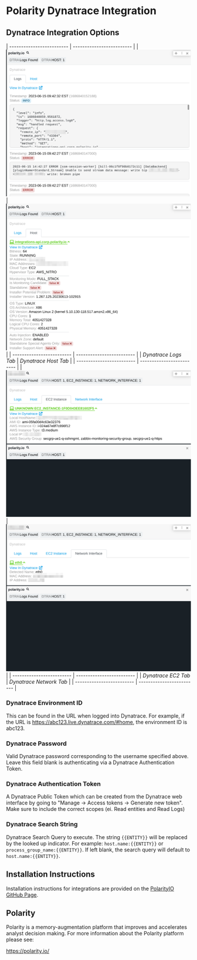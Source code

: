 # Polarity Dynatrace Integration

## Dynatrace Integration Options

| ------------------------- | ------------------------- |
| ![](images/example-1.png) | ![](images/example-2.png) |
| ------------------------- | ------------------------- |
| _Dynatrace Logs Tab_ | _Dynatrace Host Tab_ |
| ------------------------- | ------------------------- |
| ![](images/example-3.png) | ![](images/example-4.png) |
| ------------------------- | ------------------------- |
| _Dynatrace EC2 Tab_ | _Dynatrace Network Tab_ |
| ------------------------- | ------------------------- |

### Dynatrace Environment ID

This can be found in the URL when logged into Dynatrace. For example, if the URL is https://abc123.live.dynatrace.com/#home, the environment ID is abc123.

### Dynatrace Password

Valid Dynatrace password corresponding to the username specified above. Leave this field blank is authenticating via a Dynatrace Authentication Token.

### Dynatrace Authentication Token

A Dynatrace Public Token which can be created from the Dynatrace web interface by going to "Manage -> Access tokens -> Generate new token". Make sure to include the correct scopes (ei. Read entities and Read Logs)

### Dynatrace Search String

Dynatrace Search Query to execute. The string `{{ENTITY}}` will be replaced by the looked up indicator. For example: `host.name:{{ENTITY}}` or `process_group_name:{{ENTITY}}`. If left blank, the search query will default to `host.name:{{ENTITY}}`.

## Installation Instructions

Installation instructions for integrations are provided on the [PolarityIO GitHub Page](https://polarityio.github.io/).

## Polarity

Polarity is a memory-augmentation platform that improves and accelerates analyst decision making. For more information about the Polarity platform please see:

https://polarity.io/
